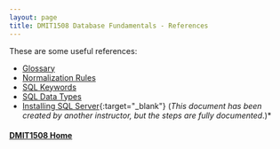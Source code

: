 ```yaml
---
layout: page
title: DMIT1508 Database Fundamentals - References
---
```


These are some useful references:
* [Glossary](glossary.md)
* [Normalization Rules](normalization-rules.md)
* [SQL Keywords](sql-keywords.md)
* [SQL Data Types](sql-data-types.md)
* [Installing SQL Server](danas-guide-to-installing-ssms-on-windows.pdf){:target="_blank"} (*This document has been created by another instructor, but the steps are fully documented*.)*

#### [DMIT1508 Home](../)